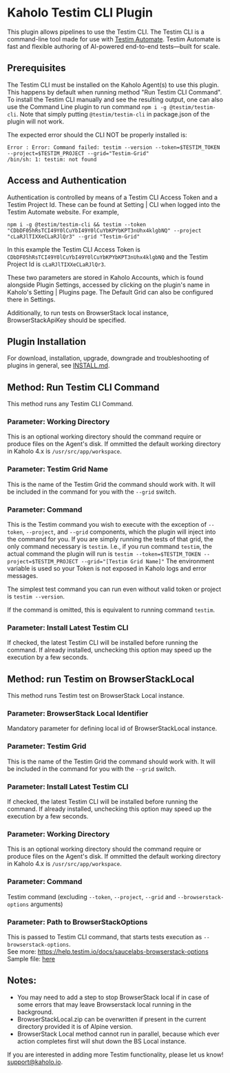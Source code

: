 # Kaholo Testim CLI Plugin
This plugin allows pipelines to use the Testim CLI. The Testim CLI is a command-line tool made for use with [Testim Automate](https://www.testim.io/test-automation-tool/). Testim Automate is fast and flexible authoring of AI-powered end-to-end tests—built for scale.

## Prerequisites
The Testim CLI must be installed on the Kaholo Agent(s) to use this plugin. This happens by default when running method "Run Testim CLI Command". To install the Testim CLI manually and see the resulting output, one can also use the Command Line plugin to run command `npm i -g @testim/testim-cli`. Note that simply putting `@testim/testim-cli` in package.json of the plugin will not work.

The expected error should the CLI NOT be properly installed is:

    Error : Error: Command failed: testim --version --token=$TESTIM_TOKEN --project=$TESTIM_PROJECT --grid="Testim-Grid"
    /bin/sh: 1: testim: not found

## Access and Authentication
Authentication is controlled by means of a Testim CLI Access Token and a Testim Project Id. These can be found at Setting | CLI when logged into the Testim Automate website. For example,

    npm i -g @testim/testim-cli && testim --token "CDbDF05hRsTCI49Y0lCuYbI49Y0lCuYbKPYbKPT3nUhx4klgbNQ" --project "cLaRJlTIXXeCLaRJlQr3" --grid "Testim-Grid"

In this example the Testim CLI Access Token is `CDbDF05hRsTCI49Y0lCuYbI49Y0lCuYbKPYbKPT3nUhx4klgbNQ` and the Testim Project Id is `cLaRJlTIXXeCLaRJlQr3`.

These two parameters are stored in Kaholo Accounts, which is found alongside Plugin Settings, accessed by clicking on the plugin's name in Kaholo's Setting | Plugins page. The Default Grid can also be configured there in Settings.

Additionally, to run tests on BrowserStack local instance, BrowserStackApiKey should be specified.

## Plugin Installation
For download, installation, upgrade, downgrade and troubleshooting of plugins in general, see [INSTALL.md](./INSTALL.md).

## Method: Run Testim CLI Command
This method runs any Testim CLI Command.

### Parameter: Working Directory
This is an optional working directory should the command require or produce files on the Agent's disk. If ommitted the default working directory in Kaholo 4.x is `/usr/src/app/workspace`.

### Parameter: Testim Grid Name
This is the name of the Testim Grid the command should work with. It will be included in the command for you with the `--grid` switch.

### Parameter: Command
This is the Testim command you wish to execute with the exception of `--token`, `--project`, and `--grid` components, which the plugin will inject into the command for you. If you are simply running the tests of that grid, the only command necessary is `testim`. I.e., if you run command `testim`, the actual command the plugin will run is `testim --token=$TESTIM_TOKEN --project=$TESTIM_PROJECT --grid="[Testim Grid Name]"` The environment variable is used so your Token is not exposed in Kaholo logs and error messages.

The simplest test command you can run even without valid token or project is `testim --version`.

If the command is omitted, this is equivalent to running command `testim`.

### Parameter: Install Latest Testim CLI
If checked, the latest Testim CLI will be installed before running the command. If already installed, unchecking this option may speed up the execution by a few seconds.

## Method: run Testim on BrowserStackLocal
This method runs Testim test on BrowserStack Local instance.

### Parameter: BrowserStack Local Identifier
Mandatory parameter for defining local id of BrowserStackLocal instance.

### Parameter: Testim Grid
This is the name of the Testim Grid the command should work with. It will be included in the command for you with the `--grid` switch.

### Parameter: Install Latest Testim CLI
If checked, the latest Testim CLI will be installed before running the command. If already installed, unchecking this option may speed up the execution by a few seconds.

### Parameter: Working Directory
This is an optional working directory should the command require or produce files on the Agent's disk. If ommitted the default working directory in Kaholo 4.x is `/usr/src/app/workspace`.

### Parameter: Command
Testim command (excluding `--token`, `--project`, `--grid` and `--browserstack-options` arguments)

### Parameter: Path to BrowserStackOptions
This is passed to Testim CLI command, that starts tests execution as `--browserstack-options`.</br>
See more: https://help.testim.io/docs/saucelabs-browserstack-options </br>
Sample file: [here](https://github.com/genesisthomas/testim-browserstack-local-sample)


## Notes:

- You may need to add a step to stop BrowserStack local if in case of some errors that may leave Browserstack local running in the background.
- BrowserStackLocal.zip can be overwritten if present in the current directory provided it is of Alpine version.
- BrowserStack Local method cannot run in parallel, because which ever action completes first will shut down the BS Local instance.


 If you are interested in adding more Testim functionality, please let us know! support@kaholo.io.
